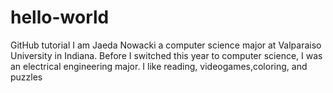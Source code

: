 # hello-world
GitHub tutorial
I am Jaeda Nowacki a computer science major at Valparaiso University in Indiana. Before I switched this year to computer science,
I was an electrical engineering major. I like reading, videogames,coloring, and puzzles
